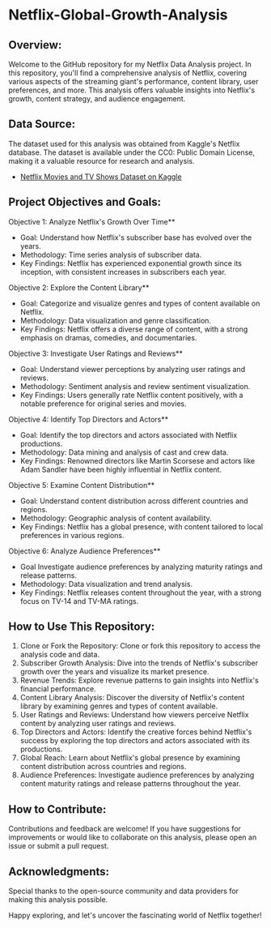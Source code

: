 # Netflix-Global-Growth-Analysis

## Overview:
Welcome to the GitHub repository for my Netflix Data Analysis project. In this repository, you'll find a comprehensive analysis of Netflix, covering various aspects of the streaming giant's performance, content library, user preferences, and more. This analysis offers valuable insights into Netflix's growth, content strategy, and audience engagement.

## Data Source:
The dataset used for this analysis was obtained from Kaggle's Netflix database. The dataset is available under the CC0: Public Domain License, making it a valuable resource for research and analysis.

-  [Netflix Movies and TV Shows Dataset on Kaggle](https://www.kaggle.com/shivamb/netflix-shows)

## Project Objectives and Goals:

Objective 1: Analyze Netflix's Growth Over Time**
- Goal: Understand how Netflix's subscriber base has evolved over the years.
- Methodology: Time series analysis of subscriber data.
- Key Findings: Netflix has experienced exponential growth since its inception, with consistent increases in subscribers each year.

Objective 2: Explore the Content Library**
- Goal: Categorize and visualize genres and types of content available on Netflix.
- Methodology: Data visualization and genre classification.
- Key Findings: Netflix offers a diverse range of content, with a strong emphasis on dramas, comedies, and documentaries.

Objective 3: Investigate User Ratings and Reviews**
- Goal: Understand viewer perceptions by analyzing user ratings and reviews.
- Methodology: Sentiment analysis and review sentiment visualization.
- Key Findings: Users generally rate Netflix content positively, with a notable preference for original series and movies.

Objective 4: Identify Top Directors and Actors**
- Goal: Identify the top directors and actors associated with Netflix productions.
- Methodology: Data mining and analysis of cast and crew data.
- Key Findings: Renowned directors like Martin Scorsese and actors like Adam Sandler have been highly influential in Netflix content.

Objective 5: Examine Content Distribution**
- Goal: Understand content distribution across different countries and regions.
- Methodology: Geographic analysis of content availability.
- Key Findings: Netflix has a global presence, with content tailored to local preferences in various regions.

Objective 6: Analyze Audience Preferences**
- Goal Investigate audience preferences by analyzing maturity ratings and release patterns.
- Methodology: Data visualization and trend analysis.
- Key Findings: Netflix releases content throughout the year, with a strong focus on TV-14 and TV-MA ratings.

## How to Use This Repository:

1. Clone or Fork the Repository: Clone or fork this repository to access the analysis code and data.
2. Subscriber Growth Analysis: Dive into the trends of Netflix's subscriber growth over the years and visualize its market presence.
3. Revenue Trends: Explore revenue patterns to gain insights into Netflix's financial performance.
4. Content Library Analysis: Discover the diversity of Netflix's content library by examining genres and types of content available.
5. User Ratings and Reviews: Understand how viewers perceive Netflix content by analyzing user ratings and reviews.
6. Top Directors and Actors: Identify the creative forces behind Netflix's success by exploring the top directors and actors associated with its productions.
7. Global Reach: Learn about Netflix's global presence by examining content distribution across countries and regions.
8. Audience Preferences: Investigate audience preferences by analyzing content maturity ratings and release patterns throughout the year.

## How to Contribute:

Contributions and feedback are welcome! If you have suggestions for improvements or would like to collaborate on this analysis, please open an issue or submit a pull request.

## Acknowledgments:

Special thanks to the open-source community and data providers for making this analysis possible.

Happy exploring, and let's uncover the fascinating world of Netflix together!

